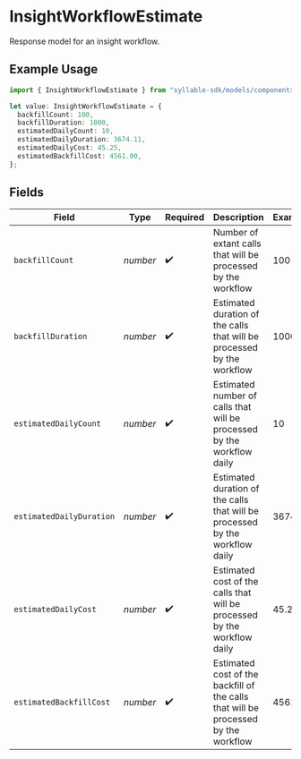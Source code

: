 # InsightWorkflowEstimate

Response model for an insight workflow.

## Example Usage

```typescript
import { InsightWorkflowEstimate } from "syllable-sdk/models/components";

let value: InsightWorkflowEstimate = {
  backfillCount: 100,
  backfillDuration: 1000,
  estimatedDailyCount: 10,
  estimatedDailyDuration: 3674.11,
  estimatedDailyCost: 45.25,
  estimatedBackfillCost: 4561.00,
};
```

## Fields

| Field                                                                              | Type                                                                               | Required                                                                           | Description                                                                        | Example                                                                            |
| ---------------------------------------------------------------------------------- | ---------------------------------------------------------------------------------- | ---------------------------------------------------------------------------------- | ---------------------------------------------------------------------------------- | ---------------------------------------------------------------------------------- |
| `backfillCount`                                                                    | *number*                                                                           | :heavy_check_mark:                                                                 | Number of extant calls that will be processed by the workflow                      | 100                                                                                |
| `backfillDuration`                                                                 | *number*                                                                           | :heavy_check_mark:                                                                 | Estimated duration of the calls that will be processed by the workflow             | 1000                                                                               |
| `estimatedDailyCount`                                                              | *number*                                                                           | :heavy_check_mark:                                                                 | Estimated number of calls that will be processed by the workflow daily             | 10                                                                                 |
| `estimatedDailyDuration`                                                           | *number*                                                                           | :heavy_check_mark:                                                                 | Estimated duration of the calls that will be processed by the workflow daily       | 3674.11                                                                            |
| `estimatedDailyCost`                                                               | *number*                                                                           | :heavy_check_mark:                                                                 | Estimated cost of the calls that will be processed by the workflow daily           | 45.25                                                                              |
| `estimatedBackfillCost`                                                            | *number*                                                                           | :heavy_check_mark:                                                                 | Estimated cost of the backfill of the calls that will be processed by the workflow | 4561.00                                                                            |